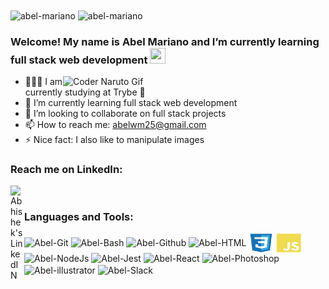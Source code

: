 <div style="display: inline_block">
<img align="center" alt="abel-mariano" src="https://komarev.com/ghpvc/?username=abel-mariano&label=Profile%20views&color=0e75b6&style=flat">
<img align="center" alt="abel-mariano" src="https://img.shields.io/github/followers/abel-mariano.svg?style=social&label=Follow&maxAge=2592000">
</div>

### Welcome! My name is Abel Mariano and I’m currently learning full stack web development <img src="https://media.giphy.com/media/hvRJCLFzcasrR4ia7z/giphy.gif" width="25px" height="25px">

<img align="right" src="https://user-images.githubusercontent.com/120792207/234715994-840251ae-6f04-4995-8874-ca3f9f7972df.gif" alt="Coder Naruto Gif" width="420">

- 🧑🏻‍💻 I am currently studying at Trybe 💚
- 🌱 I’m currently learning full stack web development
- 🤝 I’m looking to collaborate on full stack projects
- 📫 How to reach me: abelwm25@gmail.com
- ⚡ Nice fact: I also like to manipulate images

### Reach me on LinkedIn:
<a href="https://www.linkedin.com/in/abelmariano/">
  <img align="left" alt="Abhishek's LinkedIN" width="22px" src="https://raw.githubusercontent.com/peterthehan/peterthehan/master/assets/linkedin.svg" />
</a>
<br />

### Languages and Tools:

<div style="display: inline_block">
<img align="center" alt="Abel-Git" height="30" width="40" src="https://cdn.jsdelivr.net/gh/devicons/devicon/icons/git/git-original.svg" title = "Git">
<img align="center" alt="Abel-Bash" height="30" width="40" src="https://cdn.jsdelivr.net/gh/devicons/devicon/icons/bash/bash-original.svg" title = "Bash">
<img align="center" alt="Abel-Github" height="30" width="40" src="https://cdn.jsdelivr.net/gh/devicons/devicon/icons/github/github-original.svg" title = "Github">
<img align="center" alt="Abel-HTML" height="30" width="40" src="https://cdn.jsdelivr.net/gh/devicons/devicon/icons/html5/html5-original.svg" title = "Html5">
<img align="center" alt="Abel-CSS" height="30" width="40" src="https://raw.githubusercontent.com/devicons/devicon/master/icons/css3/css3-original.svg" title = "Css3">
<img align="center" alt="Abel-Js" height="30" width="40" src="https://raw.githubusercontent.com/devicons/devicon/master/icons/javascript/javascript-plain.svg" title = "Javascript">
<img align="center" alt="Abel-NodeJs" height="30" width="40" src="https://cdn.jsdelivr.net/gh/devicons/devicon/icons/nodejs/nodejs-original.svg" title = "NodeJs">
<img align="center" alt="Abel-Jest" height="30" width="40" src="https://cdn.jsdelivr.net/gh/devicons/devicon/icons/jest/jest-plain.svg" title = "Jest">
<img align="center" alt="Abel-React" height="30" width="40" src="https://cdn.jsdelivr.net/gh/devicons/devicon/icons/react/react-original.svg" title = "React">
<img align="center" alt="Abel-Photoshop" height="30" width="40" src="https://cdn.jsdelivr.net/gh/devicons/devicon/icons/photoshop/photoshop-line.svg" title = "Photoshop">
<img align="center" alt="Abel-illustrator" height="30" width="40" src="https://cdn.jsdelivr.net/gh/devicons/devicon/icons/illustrator/illustrator-line.svg" title = "Illustrator">
<img align="center" alt="Abel-Slack" height="30" width="40" src="https://cdn.jsdelivr.net/gh/devicons/devicon/icons/slack/slack-original.svg" title = "Slack">
</div>
